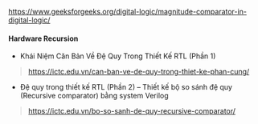 https://www.geeksforgeeks.org/digital-logic/magnitude-comparator-in-digital-logic/

#### Hardware Recursion
- Khái Niệm Căn Bản Về Đệ Quy Trong Thiết Kế RTL (Phần 1)
> https://ictc.edu.vn/can-ban-ve-de-quy-trong-thiet-ke-phan-cung/
- Đệ quy trong thiết kế RTL (Phần 2) – Thiết kế bộ so sánh đệ quy (Recursive comparator) bằng system Verilog
> https://ictc.edu.vn/bo-so-sanh-de-quy-recursive-comparator/
